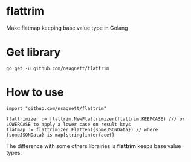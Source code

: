 # flattrim
Make flatmap keeping base value type in Golang

# Get library
```
go get -u github.com/nsagnett/flattrim
```
# How to use

```
import "github.com/nsagnett/flattrim"
```
```
flattrimizer := flattrim.NewFlattrimizer(flattrim.KEEPCASE) /// or LOWERCASE to apply a lower case on result keys
flatmap := flattrimizer.Flatten({someJSONData}) // where {someJSONData} is map[string]interface{}
```

The difference with some others librairies is __flattrim__ keeps base value types.
